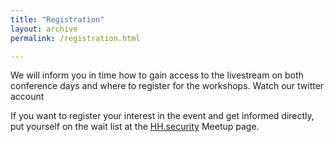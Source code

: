 ```yaml
---
title: "Registration"
layout: archive
permalink: /registration.html

---
```


We will inform you in time how to gain access to the livestream on both conference days and where to register for the workshops.
Watch our twitter account

If you want to register your interest in the event and get informed directly, put yourself on the wait list at the [HH.security](https://www.meetup.com/hh-security/events/277212682/) Meetup page.
